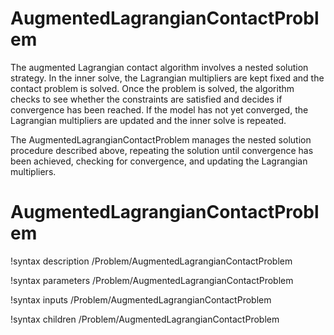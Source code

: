 # AugmentedLagrangianContactProblem

The augmented Lagrangian contact algorithm involves a nested solution strategy. In the inner solve, the Lagrangian multipliers are kept fixed and the contact problem is solved. Once the problem is solved, the algorithm checks to see whether the constraints are satisfied and decides if convergence has been reached. If the model has not yet converged, the Lagrangian multipliers are updated and the inner solve is repeated.

The AugmentedLagrangianContactProblem manages the nested solution procedure described above, repeating the solution until convergence has been achieved, checking for convergence, and updating the Lagrangian multipliers.

# AugmentedLagrangianContactProblem

!syntax description /Problem/AugmentedLagrangianContactProblem

!syntax parameters /Problem/AugmentedLagrangianContactProblem

!syntax inputs /Problem/AugmentedLagrangianContactProblem

!syntax children /Problem/AugmentedLagrangianContactProblem
